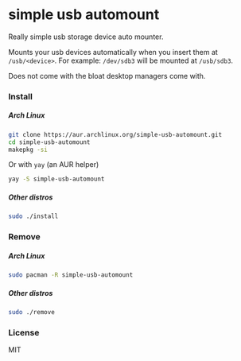 # simple usb automount

Really simple usb storage device auto mounter.

Mounts your usb devices automatically when you insert them at `/usb/<device>`.
For example: `/dev/sdb3` will be mounted at `/usb/sdb3`.

Does not come with the bloat desktop managers come with.

### Install

##### Arch Linux

```bash
git clone https://aur.archlinux.org/simple-usb-automount.git
cd simple-usb-automount
makepkg -si
```

Or with `yay` (an AUR helper)

```bash
yay -S simple-usb-automount
```

##### Other distros

```bash
sudo ./install
```

### Remove

##### Arch Linux

```bash
sudo pacman -R simple-usb-automount
```

##### Other distros

```bash
sudo ./remove
```

### License

MIT

